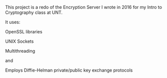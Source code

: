 This project is a redo of the Encryption Server I
wrote in 2016 for my Intro to Cryptography class
at UNT.

It uses:

OpenSSL libraries 

UNIX Sockets

Multithreading

and

Employs Diffie-Helman private/public key 
exchange protocols
